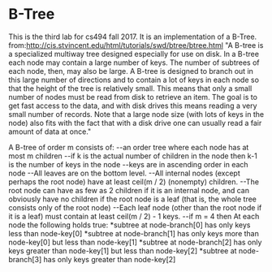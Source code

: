 # B-Tree
This is the third lab for cs494 fall 2017. It is an implementation of a B-Tree.
from:http://cis.stvincent.edu/html/tutorials/swd/btree/btree.html
"A B-tree is a specialized multiway tree designed especially for use on disk. In a B-tree each node may contain a large number of keys. The number of subtrees of each node, then, may also be large. A B-tree is designed to branch out in this large number of directions and to contain a lot of keys in each node so that the height of the tree is relatively small. This means that only a small number of nodes must be read from disk to retrieve an item. The goal is to get fast access to the data, and with disk drives this means reading a very small number of records. Note that a large node size (with lots of keys in the node) also fits with the fact that with a disk drive one can usually read a fair amount of data at once."

A B-tree of order m consists of:
--an order tree where each node has at most m children
--if k is the actual number of children in the node then
  k-1 is the number of keys in the node
--keys are in ascending order in each node
--All leaves are on the bottom level.
--All internal nodes (except perhaps the root node) have at least ceil(m / 2)     (nonempty) children.
--The root node can have as few as 2 children if it is an internal node, and 
  can obviously have no children if the root node is a leaf (that is, the 
  whole tree consists only of the root node)
--Each leaf node (other than the root node if it is a leaf) must contain at 
  least ceil(m / 2) - 1 keys.
--if m = 4 then At each node the following holds true:
	*subtree at node-branch[0] has only keys less than node-key[0]
	*subtree at node-branch[1] has only keys more than node-key[0]
	 but less than node-key[1]
	*subtree at node-branch[2] has only keys greater than node-key[1]
	 but less than node-key[2]
	*subtree at node-branch[3] has only keys greater than node-key[2]
